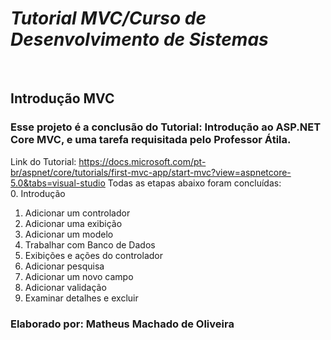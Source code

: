 # _Tutorial MVC/Curso de Desenvolvimento de Sistemas_
&nbsp;
## Introdução MVC
### Esse projeto é a conclusão do Tutorial: Introdução ao ASP.NET Core MVC, e uma tarefa requisitada pelo Professor Átila.
Link do Tutorial: https://docs.microsoft.com/pt-br/aspnet/core/tutorials/first-mvc-app/start-mvc?view=aspnetcore-5.0&tabs=visual-studio
Todas as etapas abaixo foram concluídas:   
0. Introdução                  
1. Adicionar um controlador 
2. Adicionar uma exibição     
3. Adicionar um modelo        
4. Trabalhar com Banco de Dados
5. Exibições e ações do controlador
6. Adicionar pesquisa
7. Adicionar um novo campo
8. Adicionar validação
9. Examinar detalhes e excluir

### Elaborado por: Matheus Machado de Oliveira
